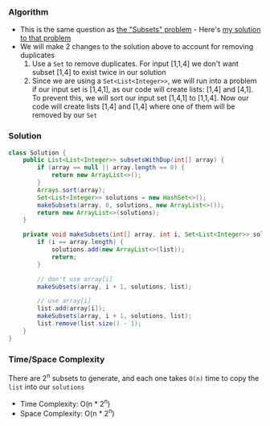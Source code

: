 ### Algorithm

- This is the same question as [the "Subsets" problem](https://leetcode.com/problems/subsets) - Here's [my solution to that problem](https://github.com/RodneyShag/LeetCode_solutions/blob/master/Solutions/LeetCode/Subsets.md)
- We will make 2 changes to the solution above to account for removing duplicates
  1. Use a `Set` to remove duplicates. For input [1,1,4] we don't want subset [1,4] to exist twice in our solution
  1. Since we are using a `Set<List<Integer>>`, we will run into a problem if our input set is [1,4,1], as our code will create lists: [1,4] and [4,1]. To prevent this, we will sort our input set [1,4,1] to [1,1,4]. Now our code will create lists [1,4] and [1,4] where one of them will be removed by our `Set`

### Solution

```java
class Solution {
    public List<List<Integer>> subsetsWithDup(int[] array) {
        if (array == null || array.length == 0) {
            return new ArrayList<>();
        }
        Arrays.sort(array);
        Set<List<Integer>> solutions = new HashSet<>();
        makeSubsets(array, 0, solutions, new ArrayList<>());
        return new ArrayList<>(solutions);
    }

    private void makeSubsets(int[] array, int i, Set<List<Integer>> solutions, List<Integer> list) {
        if (i == array.length) {
            solutions.add(new ArrayList<>(list));
            return;
        }

        // don't use array[i]
        makeSubsets(array, i + 1, solutions, list);

        // use array[i]
        list.add(array[i]);
        makeSubsets(array, i + 1, solutions, list);
        list.remove(list.size() - 1);
    }
}
```

### Time/Space Complexity

There are 2<sup>n</sup> subsets to generate, and each one takes `O(n)` time to copy the `list` into our `solutions`

-  Time Complexity: O(n * 2<sup>n</sup>)
- Space Complexity: O(n * 2<sup>n</sup>)
